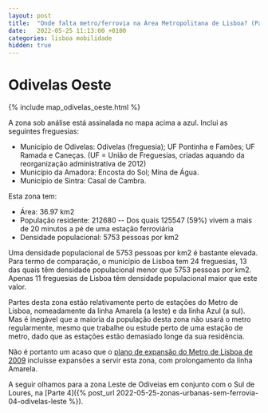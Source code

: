 ```yaml
---
layout: post
title:  "Onde falta metro/ferrovia na Área Metropolitana de Lisboa? (Parte 3 - Odivelas Oeste)"
date:   2022-05-25 11:13:00 +0100
categories: lisboa mobilidade
hidden: true
---
```


# Odivelas Oeste
{% include map_odivelas_oeste.html %}

A zona sob análise está assinalada no mapa acima a azul. Inclui as seguintes freguesias:
- Município de Odivelas: Odivelas (freguesia); UF Pontinha e Famões; UF Ramada e Caneças. (UF = União de Freguesias, criadas aquando da reorganização administrativa de 2012)
- Município da Amadora: Encosta do Sol; Mina de Água.
- Município de Sintra: Casal de Cambra.

Esta zona tem:
- Área: 36.97 km2
- População residente: 212680
-- Dos quais 125547 (59%) vivem a mais de 20 minutos a pé de uma estação ferroviária
- Densidade populacional: 5753 pessoas por km2

Uma densidade populacional de 5753 pessoas por km2 é bastante elevada. Para termo de comparação, o município de Lisboa tem 24 freguesias, 13 das quais têm densidade populacional menor que 5753 pessoas por km2. Apenas 11 freguesias de Lisboa têm densidade populacional maior que este valor.

Partes desta zona estão relativamente perto de estações do Metro de Lisboa, nomeadamente da linha Amarela (a leste) e da linha Azul (a sul). Mas é inegável que a maioria da população desta zona não usará o metro regularmente, mesmo que trabalhe ou estude perto de uma estação de metro, dado que as estações estão demasiado longe da sua residência.

Não é portanto um acaso que o [plano de expansão do Metro de Lisboa de 2009][metro2009] incluísse expansões a servir esta zona, com prolongamento da linha Amarela.

A seguir olhamos para a zona Leste de Odiveias em conjunto com o Sul de Loures, na [Parte 4]({% post_url 2022-05-25-zonas-urbanas-sem-ferrovia-04-odivelas-leste %}).

[gsdg]: https://globaldesigningcities.org/wp-content/uploads/guides/global-street-design-guide.pdf
[metro2009]: https://pt.wikipedia.org/wiki/Metropolitano_de_Lisboa#Projetos_Anteriormente_Apresentados
[osm]: [https://www.openstreetmap.org/]
[ors]: [https://openrouteservice.org/]
[ciclovias.pt]: [https://www.ciclovias.pt/?lat=38.57706&lng=-9.04511&z=14.52900000000001&m=r&l=16]